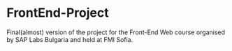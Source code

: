 # FrontEnd-Project

Final(almost) version of the project for the Front-End Web course organised by SAP Labs Bulgaria and held at FMI Sofia.
